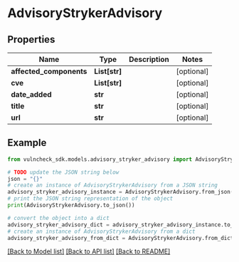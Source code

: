 # AdvisoryStrykerAdvisory


## Properties

Name | Type | Description | Notes
------------ | ------------- | ------------- | -------------
**affected_components** | **List[str]** |  | [optional] 
**cve** | **List[str]** |  | [optional] 
**date_added** | **str** |  | [optional] 
**title** | **str** |  | [optional] 
**url** | **str** |  | [optional] 

## Example

```python
from vulncheck_sdk.models.advisory_stryker_advisory import AdvisoryStrykerAdvisory

# TODO update the JSON string below
json = "{}"
# create an instance of AdvisoryStrykerAdvisory from a JSON string
advisory_stryker_advisory_instance = AdvisoryStrykerAdvisory.from_json(json)
# print the JSON string representation of the object
print(AdvisoryStrykerAdvisory.to_json())

# convert the object into a dict
advisory_stryker_advisory_dict = advisory_stryker_advisory_instance.to_dict()
# create an instance of AdvisoryStrykerAdvisory from a dict
advisory_stryker_advisory_from_dict = AdvisoryStrykerAdvisory.from_dict(advisory_stryker_advisory_dict)
```
[[Back to Model list]](../README.md#documentation-for-models) [[Back to API list]](../README.md#documentation-for-api-endpoints) [[Back to README]](../README.md)


